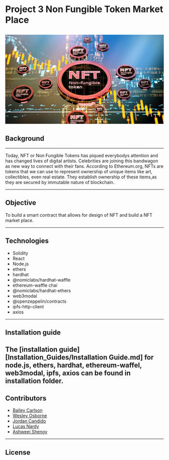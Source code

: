 # **Project 3 Non Fungible Token Market Place**
![NFT](Images/NFT.jpeg)
---
## **Background**
---
Today, NFT or Non Fungible Tokens has piqued everybodys attention and has changed lives of digital artists. Celebrities are joining this bandwagon as new way to connect with their fans. 
According to Ethereum.org, NFTs are tokens that we can use to represent ownership of unique items like art, collectibles, even real estate. They establish ownership of these items,as they are secured by immutable nature of blockchain.

---
## **Objective**

To build a smart contract that allows for design of NFT and build a NFT market place.

---
## **Technologies**
* Solidity
* React
* Node.js
* ethers
* hardhat
* @nomiclabs/hardhat-waffle
* ethereum-waffle chai
* @nomiclabs/hardhat-ethers
* web3modal
* @openzeppelin/contracts
* ipfs-http-client
* axios
---
## **Installation guide**
The [installation guide][Installation_Guides/Installation Guide.md] for node.js, ethers, hardhat, ethereum-waffel, web3modal, ipfs, axios can be found in installation folder.
---
## **Contributors**
* [Bailey Carlson](https://github.com/BaileyCT)
* [Wesley Osborne](https://github.com/WesleyOsborne)
* [Jordan Candido](https://github.com/JordanCandido)
* [Lucas Nardy](https://github.com/lucaspsnardy)
* [Ashweej Shenoy](https://github.com/ashweej18)

---

## License
<br/>
